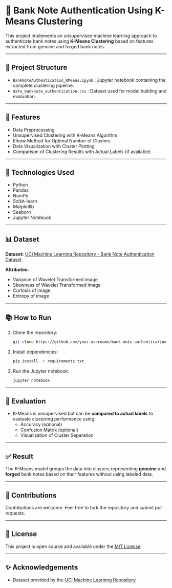 # 🏦 Bank Note Authentication Using K-Means Clustering

This project implements an unsupervised machine learning approach to authenticate bank notes using **K-Means Clustering** based on features extracted from genuine and forged bank notes.

---

## 📂 Project Structure
- `BankNoteAuthentication_KMeans.ipynb` : Jupyter notebook containing the complete clustering pipeline.
- `data_banknote_authentication.csv` : Dataset used for model building and evaluation.

---

## 🚀 Features
- Data Preprocessing
- Unsupervised Clustering with K-Means Algorithm
- Elbow Method for Optimal Number of Clusters
- Data Visualization with Cluster Plotting
- Comparison of Clustering Results with Actual Labels (if available)

---

## 🔧 Technologies Used
- Python
- Pandas
- NumPy
- Scikit-learn
- Matplotlib
- Seaborn
- Jupyter Notebook

---

## 📊 Dataset
**Dataset:** [UCI Machine Learning Repository - Bank Note Authentication Dataset](https://archive.ics.uci.edu/ml/datasets/banknote+authentication)

**Attributes:**
- Variance of Wavelet Transformed image
- Skewness of Wavelet Transformed image
- Curtosis of image
- Entropy of image

---

## 📚 How to Run
1. Clone the repository:
    ```bash
    git clone https://github.com/your-username/bank-note-authentication.git
    ```
2. Install dependencies:
    ```bash
    pip install -r requirements.txt
    ```
3. Run the Jupyter notebook:
    ```bash
    jupyter notebook
    ```

---

## 🧮 Evaluation
- K-Means is unsupervised but can be **compared to actual labels** to evaluate clustering performance using:
    - Accuracy (optional)
    - Confusion Matrix (optional)
    - Visualization of Cluster Separation

---

## ✅ Result
The K-Means model groups the data into clusters representing **genuine** and **forged** bank notes based on their features without using labeled data.

---

## 🤝 Contributions
Contributions are welcome. Feel free to fork the repository and submit pull requests.

---

## 📄 License
This project is open source and available under the [MIT License](LICENSE).

---

## ✨ Acknowledgements
- Dataset provided by the [UCI Machine Learning Repository](https://archive.ics.uci.edu/ml/datasets/banknote+authentication)
